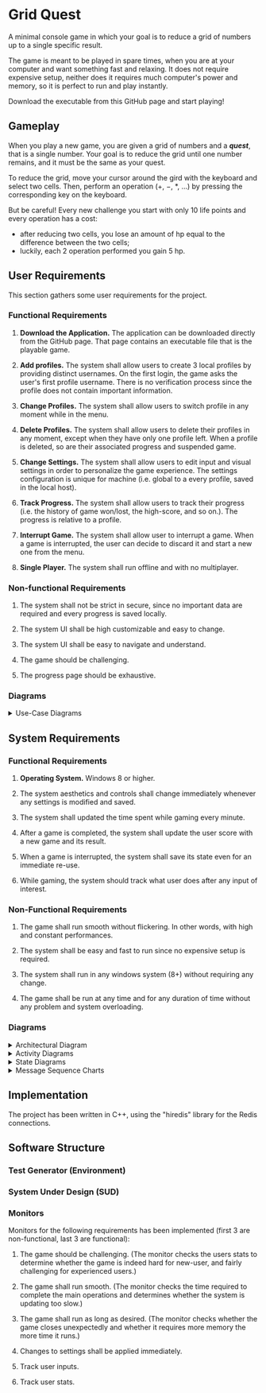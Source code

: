 # Grid Quest

A minimal console game in which your goal is to reduce a grid of numbers up to a single specific result.

The game is meant to be played in spare times, when you are at your computer and want something fast and relaxing. It does not require expensive setup, neither does it requires much computer's power and memory, so it is perfect to run and play instantly.

Download the executable from this GitHub page and start playing!

## Gameplay

When you play a new game, you are given a grid of numbers and a ***quest***, that is a single number. Your goal is to reduce the grid until one number remains, and it must be the same as your quest.

To reduce the grid, move your cursor around the gird with the keyboard and select two cells. Then, perform an operation ($+$, $-$, $*$, …) by pressing the corresponding key on the keyboard.

But be careful! Every new challenge you start with only 10 life points and every operation has a cost:

- after reducing two cells, you lose an amount of hp equal to the difference between the two cells;
- luckily, each 2 operation performed you gain 5 hp.

## User Requirements

This section gathers some user requirements for the project.

### Functional Requirements

1. **Download the Application.** The application can be downloaded directly from the GitHub page. That page contains an executable file that is the playable game.

2. **Add profiles.** The system shall allow users to create 3 local profiles by providing distinct usernames. On the first login, the game asks the user's first profile username. There is no verification process since the profile does not contain important information.

3. **Change Profiles.** The system shall allow users to switch profile in any moment while in the menu.

4. **Delete Profiles.** The system shall allow users to delete their profiles in any moment, except when they have only one profile left. When a profile is deleted, so are their associated progress and suspended game.

5. **Change Settings.** The system shall allow users to edit input and visual settings in order to personalize the game experience. The settings configuration is unique for machine (i.e. global to a every profile, saved in the local host).

6. **Track Progress.** The system shall allow users to track their progress (i.e. the history of game won/lost, the high-score, and so on.). The progress is relative to a profile.

7. **Interrupt Game.** The system shall allow user to interrupt a game. When a game is interrupted, the user can decide to discard it and start a new one from the menu.

8. **Single Player.** The system shall run offline and with no multiplayer.

### Non-functional Requirements

1. The system shall not be strict in secure, since no important data are required and every progress is saved locally.

2. The system UI shall be high customizable and easy to change.

3. The system UI shall be easy to navigate and understand.

4. The game should be challenging.

5. The progress page should be exhaustive.

### Diagrams

<details><summary>Use-Case Diagrams</summary>

![use-case-diagram](diagrams\out\usecase.png "Use case diagram")

TODO Add another

</details>

## System Requirements

### Functional Requirements

1. **Operating System.** Windows 8 or higher.

2. The system aesthetics and controls shall change immediately whenever any settings is modified and saved.

3. The system shall updated the time spent while gaming every minute.

4. After a game is completed, the system shall update the user score with a new game and its result.

5. When a game is interrupted, the system shall save its state even for an immediate re-use.

6. While gaming, the system should track what user does after any input of interest.

### Non-Functional Requirements

1. The game shall run smooth without flickering. In other words, with high and constant performances.

2. The system shall be easy and fast to run since no expensive setup is required.

3. The system shall run in any windows system (8+) without requiring any change.

4. The game shall be run at any time and for any duration of time without any problem and system overloading.

### Diagrams

<details><summary>Architectural Diagram</summary>

![architecture](diagrams\out\architecture.png "Architectural Diagram")

</details>

<details><summary>Activity Diagrams</summary>

#### Quest

![architecture](diagrams\out\questactivity.png "Architectural Diagram")

</details>

<details><summary>State Diagrams</summary>

#### Menu

![architecture](diagrams\out\state-diagram(menu).png "Architectural Diagram")

</details>

<details><summary>Message Sequence Charts</summary>

![architecture](diagrams\out\message-sequence-chart.png "Architectural Diagram")

</details>

## Implementation

The project has been written in C++, using the "hiredis" library for the Redis connections.

## Software Structure

### Test Generator (Environment)

### System Under Design (SUD)

### Monitors

Monitors for the following requirements has been implemented (first 3 are non-functional, last 3 are functional):

1. The game should be challenging. (The monitor checks the users stats to determine whether the game is indeed hard for new-user, and fairly challenging for experienced users.)

2. The game shall run smooth. (The monitor checks the time required to complete the main operations and determines whether the system is updating too slow.)

3. The game shall run as long as desired. (The monitor checks whether the game closes unexpectedly and whether it requires more memory the more time it runs.)

4. Changes to settings shall be applied immediately.

5. Track user inputs.

6. Track user stats.
